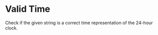 <h1>Valid Time
</h1>
<p>Check if the given string is a correct time representation of the 24-hour clock.</p>
